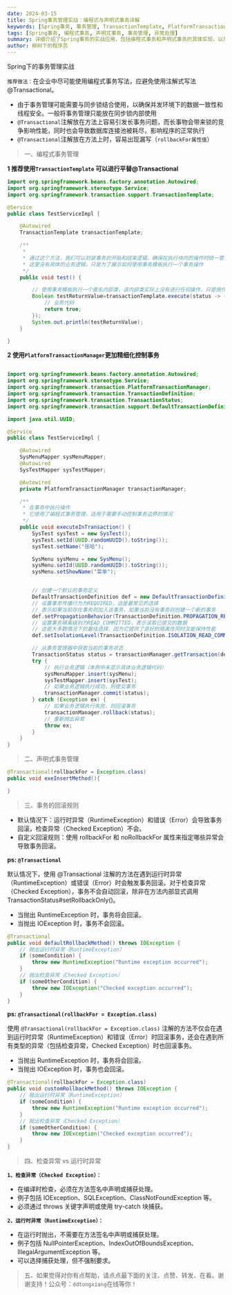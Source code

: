 ```yaml
---
date: 2024-03-15
title: Spring事务管理实战：编程式与声明式事务详解
keywords: [Spring事务, 事务管理, TransactionTemplate, PlatformTransactionManager, 编程式事务, 声明式事务, 事务回滚, 异常处理]
tags: [Spring事务, 编程式事务, 声明式事务, 事务管理, 异常处理]
summary: 详细介绍了Spring事务的实战应用，包括编程式事务和声明式事务的具体实现，以及事务回滚规则、异常处理等关键内容。
author: 柳树下的程序员
---
```

Spring下的事务管理实战

`推荐做法：`在企业中尽可能使用编程式事务写法，应避免使用注解式写法@Transactional。
- 由于事务管理可能需要与同步锁结合使用，以确保并发环境下的数据一致性和线程安全。一般将事务管理只能放在同步锁内部使用
- `@Transactional`注解放在方法上容易引发长事务问题，而长事物会带来锁的竞争影响性能，同时也会导致数据库连接池被耗尽，影响程序的正常执行
- `@Transactional`注解放在方法上时，容易出现漏写（`rollbackFor属性值`）

>一、编程式事务管理 

**1 推荐使用`TransactionTemplate` 可以进行平替@Transactional**
```java
import org.springframework.beans.factory.annotation.Autowired;
import org.springframework.stereotype.Service;
import org.springframework.transaction.support.TransactionTemplate;

@Service
public class TestServiceImpl {

    @Autowired
    TransactionTemplate transactionTemplate;

    /**
     *
     * 通过这个方法，我们可以封装事务的开始和结束逻辑，确保在执行块内的操作时统一管理事务
     * 这里没有具体的业务逻辑，只是为了展示如何使用事务模板执行一个事务操作
     */
    public void test() {

        // 使用事务模板执行一个匿名内部类，该内部类实际上没有进行任何操作，只是用作演示
        Boolean testReturnValue=transactionTemplate.execute(status -> {
            // 业务代码
            return true;
        });
        System.out.println(testReturnValue);
    }

}
```
**2 使用`PlatformTransactionManager`更加精细化控制事务**
```java

import org.springframework.beans.factory.annotation.Autowired;
import org.springframework.stereotype.Service;
import org.springframework.transaction.PlatformTransactionManager;
import org.springframework.transaction.TransactionDefinition;
import org.springframework.transaction.TransactionStatus;
import org.springframework.transaction.support.DefaultTransactionDefinition;

import java.util.UUID;

@Service
public class TestServiceImpl {

    @Autowired
    SysMenuMapper sysMenuMapper;
    @Autowired
    SysTestMapper sysTestMapper;

    @Autowired
    private PlatformTransactionManager transactionManager;

    /**
     * 在事务中执行操作
     * 它使用了编程式事务管理，适用于需要手动控制事务边界的情况
     */
    public void executeInTransaction() {
        SysTest sysTest = new SysTest();
        sysTest.setId(UUID.randomUUID().toString());
        sysTest.setName("张哈");

        SysMenu sysMenu = new SysMenu();
        sysMenu.setId(UUID.randomUUID().toString());
        sysMenu.setShowName("菜单");


        // 创建一个默认的事务定义
        DefaultTransactionDefinition def = new DefaultTransactionDefinition();
        // 设置事务传播行为为REQUIRED，这是最常见的选择
        // 表示如果当前存在事务则加入该事务，如果当前没有事务则创建一个新的事务
        def.setPropagationBehavior(TransactionDefinition.PROPAGATION_REQUIRED);
        // 设置事务隔离级别为READ_COMMITTED，表示读取已提交的数据
        // 这是大多数情况下的最佳选择，因为它提供了良好的隔离性同时又能保持性能
        def.setIsolationLevel(TransactionDefinition.ISOLATION_READ_COMMITTED);

        // 从事务管理器中获取当前的事务状态
        TransactionStatus status = transactionManager.getTransaction(def);
        try {
            // 执行业务逻辑（本例中未显示具体业务逻辑代码）
            sysMenuMapper.insert(sysMenu);
            sysTestMapper.insert(sysTest);
            // 如果业务逻辑执行成功，则提交事务
            transactionManager.commit(status);
        } catch (Exception ex) {
            // 如果业务逻辑执行失败，则回滚事务
            transactionManager.rollback(status);
            // 重新抛出异常
            throw ex;
        }
    }
}
```
>二、声明式事务管理
```java
@Transactional(rollbackFor = Exception.class)
public void exeInsertMethod(){

}
```
>三、事务的回滚规则

- 默认情况下：运行时异常（RuntimeException）和错误（Error）会导致事务回滚，检查异常（Checked Exception）不会。
- 自定义回滚规则：使用 rollbackFor 和 noRollbackFor 属性来指定哪些异常会导致事务回滚。

**ps: `@Transactional`**

默认情况下，使用 @Transactional 注解的方法在遇到运行时异常（RuntimeException）或错误（Error）时会触发事务回滚。对于检查异常（Checked Exception），事务不会自动回滚，除非在方法内部显式调用 TransactionStatus#setRollbackOnly()。
- 当抛出 RuntimeException 时，事务将会回滚。
- 当抛出 IOException 时，事务不会回滚。
```java
@Transactional
public void defaultRollbackMethod() throws IOException {
    // 抛出运行时异常（RuntimeException）
    if (someCondition) {
        throw new RuntimeException("Runtime exception occurred");
    }
    // 抛出检查异常（Checked Exception）
    if (someOtherCondition) {
        throw new IOException("Checked exception occurred");
    }
}

```

**ps: `@Transactional(rollbackFor = Exception.class)`**

使用 `@Transactional(rollbackFor = Exception.class)` 注解的方法不仅会在遇到运行时异常（RuntimeException）和错误（Error）时回滚事务，还会在遇到所有类型的异常（包括检查异常，Checked Exception）时也回滚事务。
- 当抛出 RuntimeException 时，事务将会回滚。
- 当抛出 IOException 时，事务也会回滚。
```java
@Transactional(rollbackFor = Exception.class)
public void customRollbackMethod() throws IOException {
    // 抛出运行时异常（RuntimeException）
    if (someCondition) {
        throw new RuntimeException("Runtime exception occurred");
    }
    // 抛出检查异常（Checked Exception）
    if (someOtherCondition) {
        throw new IOException("Checked exception occurred");
    }
}
```

>四、检查异常 vs 运行时异常

**`1、检查异常（Checked Exception）：`**

- 在编译时检查，必须在方法签名中声明或捕获处理。
- 例子包括 IOException、SQLException、ClassNotFoundException 等。
- 必须通过 throws 关键字声明或使用 try-catch 块捕获。

**`2、运行时异常（RuntimeException）：`**

- 在运行时抛出，不需要在方法签名中声明或捕获处理。
- 例子包括 NullPointerException、IndexOutOfBoundsException、IllegalArgumentException 等。
- 可以选择捕获处理，但不强制要求。

>五、如果觉得对你有点帮助，请点点最下面的关注、点赞、转发、在看。谢谢支持！公众号：`ddtongxiang`在线等你！